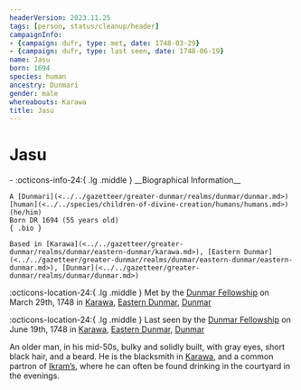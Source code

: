 ```yaml
---
headerVersion: 2023.11.25
tags: [person, status/cleanup/header]
campaignInfo:
- {campaign: dufr, type: met, date: 1748-03-29}
- {campaign: dufr, type: last seen, date: 1748-06-19}
name: Jasu
born: 1694
species: human
ancestry: Dunmari
gender: male
whereabouts: Karawa
title: Jasu
---
```

# Jasu
<div class="grid cards ext-narrow-margin ext-one-column" markdown>
- :octicons-info-24:{ .lg .middle } __Biographical Information__

    A [Dunmari](<../../gazetteer/greater-dunmar/realms/dunmar/dunmar.md>) [human](<../../species/children-of-divine-creation/humans/humans.md>) (he/him)  
    Born DR 1694 (55 years old)  
    { .bio }

    Based in [Karawa](<../../gazetteer/greater-dunmar/realms/dunmar/eastern-dunmar/karawa.md>), [Eastern Dunmar](<../../gazetteer/greater-dunmar/realms/dunmar/eastern-dunmar/eastern-dunmar.md>), [Dunmar](<../../gazetteer/greater-dunmar/realms/dunmar/dunmar.md>)
</div>



:octicons-location-24:{ .lg .middle } Met by the [Dunmar Fellowship](<../pcs/dunmar-fellowship/dunmar-fellowship.md>) on March 29th, 1748 in [Karawa](<../../gazetteer/greater-dunmar/realms/dunmar/eastern-dunmar/karawa.md>), [Eastern Dunmar](<../../gazetteer/greater-dunmar/realms/dunmar/eastern-dunmar/eastern-dunmar.md>), [Dunmar](<../../gazetteer/greater-dunmar/realms/dunmar/dunmar.md>)  



:octicons-location-24:{ .lg .middle } Last seen by the [Dunmar Fellowship](<../pcs/dunmar-fellowship/dunmar-fellowship.md>) on June 19th, 1748 in [Karawa](<../../gazetteer/greater-dunmar/realms/dunmar/eastern-dunmar/karawa.md>), [Eastern Dunmar](<../../gazetteer/greater-dunmar/realms/dunmar/eastern-dunmar/eastern-dunmar.md>), [Dunmar](<../../gazetteer/greater-dunmar/realms/dunmar/dunmar.md>)  


An older man, in his mid-50s, bulky and solidly built, with gray eyes, short black hair, and a beard. He is the blacksmith in [Karawa](<../../gazetteer/greater-dunmar/realms/dunmar/eastern-dunmar/karawa.md>), and a common partron of [Ikram’s](<../../gazetteer/greater-dunmar/realms/dunmar/eastern-dunmar/ikrams.md>), where he can often be found drinking in the courtyard in the evenings. 



